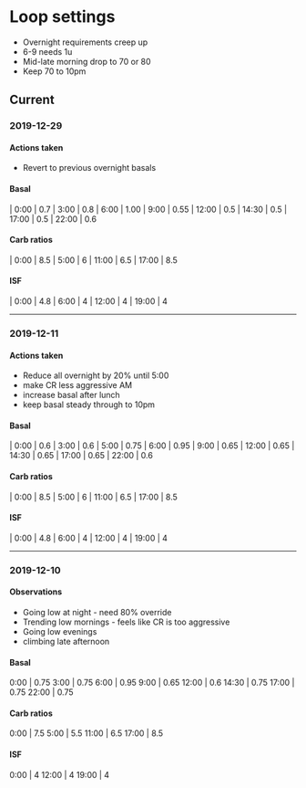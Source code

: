 # Loop settings

- Overnight requirements creep up
- 6-9 needs 1u
- Mid-late morning drop to 70 or 80
- Keep 70 to 10pm

## Current

### 2019-12-29

#### Actions taken

- Revert to previous overnight basals

#### Basal

| 0:00   |   0.7
| 3:00    |   0.8
| 6:00    |   1.00
| 9:00    |   0.55
| 12:00   |   0.5
| 14:30   |   0.5
| 17:00   |   0.5
| 22:00   |   0.6

#### Carb ratios

| 0:00   |   8.5
| 5:00    |   6
| 11:00   |   6.5
| 17:00   |   8.5

#### ISF

| 0:00    |   4.8
| 6:00    |   4
| 12:00   |   4
| 19:00   |   4

----------------------------------------------------------

### 2019-12-11

#### Actions taken

- Reduce all overnight by 20% until 5:00
- make CR less aggressive AM
- increase basal after lunch
- keep basal steady through to 10pm

#### Basal

| 0:00   |   0.6
| 3:00    |   0.6
| 5:00    |   0.75
| 6:00    |   0.95
| 9:00    |   0.65
| 12:00   |   0.65
| 14:30   |   0.65
| 17:00   |   0.65
| 22:00   |   0.6

#### Carb ratios

| 0:00   |   8.5
| 5:00    |   6
| 11:00   |   6.5
| 17:00   |   8.5

#### ISF

| 0:00    |   4.8
| 6:00    |   4
| 12:00   |   4
| 19:00   |   4

----------------------------------------------------------

### 2019-12-10

#### Observations

- Going low at night - need 80% override
- Trending low mornings - feels like CR is too aggressive
- Going low evenings
- climbing late afternoon

#### Basal

0:00   |   0.75
3:00    |   0.75
6:00    |   0.95
9:00    |   0.65
12:00   |   0.6
14:30   |   0.75
17:00   |   0.75
22:00   |   0.75

#### Carb ratios

0:00   |   7.5
5:00    |   5.5
11:00   |   6.5
17:00   |   8.5

#### ISF

0:00    |   4
12:00   |   4
19:00   |   4